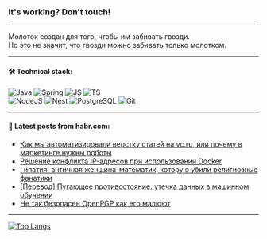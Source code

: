 ### It's working? Don't touch!

---
Молоток создан для того, чтобы им забивать гвозди. <br>
Но это не значит, что гвозди можно забивать только молотком.

---

#### 🛠️ Technical stack:

![Java](https://img.shields.io/badge/Java-informational?logo=Oracle&style=flat&logoColor=white&color=FF4500)
![Spring](https://img.shields.io/badge/SpringBoot-informational?logo=SpringBoot&style=flat&logoColor=white&color=6495ED)
![JS](https://img.shields.io/badge/JS-informational?logo=javaScript&style=flat&logoColor=black&color=F7Df1E)
![TS](https://img.shields.io/badge/TypeScript-informational?logo=typeScript&style=flat&logoColor=black&color=0667A8)  <br>
![NodeJS](https://img.shields.io/badge/NodeJS-informational?logo=node.js&style=flat&logoColor=white&color=43853D)
![Nest](https://img.shields.io/badge/NestJS-informational?logo=NestJS&style=flat&logoColor=white&color=red)
![PostgreSQL](https://img.shields.io/badge/PostgreSQL-informational?logo=PostgreSQL&style=flat&logoColor=white&color=DAA520)
![Git](https://img.shields.io/badge/Git-informational?logo=git&style=flat&logoColor=white&color=778899)

___

#### 💬 Latest posts from habr.com:

<!-- BLOG-POST-LIST:START -->
- [Как мы автоматизировали верстку статей на vc.ru, или почему в маркетинге нужны роботы](https://habr.com/ru/companies/selectel/articles/747494/?utm_source=habrahabr&utm_medium=rss&utm_campaign=747494)
- [Решение конфликта IP-адресов при использовании Docker](https://habr.com/ru/articles/747478/?utm_source=habrahabr&utm_medium=rss&utm_campaign=747478)
- [Гипатия: античная женщина-математик, которую убили религиозные фанатики](https://habr.com/ru/companies/itglobalcom/articles/747430/?utm_source=habrahabr&utm_medium=rss&utm_campaign=747430)
- [[Перевод] Пугающее противостояние: утечка данных в машинном обучении](https://habr.com/ru/companies/vk/articles/746360/?utm_source=habrahabr&utm_medium=rss&utm_campaign=746360)
- [Не так безопасен OpenPGP как его малюют](https://habr.com/ru/companies/first/articles/747272/?utm_source=habrahabr&utm_medium=rss&utm_campaign=747272)
<!-- BLOG-POST-LIST:END -->

---
[![Top Langs](https://github-readme-stats-git-master-advtsetting-gmailcom.vercel.app/api/top-langs/?username=zloylis&langs_count=10&hide_title=false&title_color=e6edf3&size_weight=0.5&count_weight=0.5&layout=compact&hide_border=true&theme=dracula)](https://github.com/zloylis)

<!-- ![GitHub stats](https://github-readme-stats-git-master-advtsetting-gmailcom.vercel.app/api?username=zloylis&show_icons=true&hide_border=true&theme=dracula&hide_title=true&include_all_commits=true&count_private=true&hide=contribs&hide_rank=true) -->
